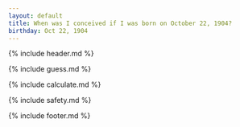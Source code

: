 ```yaml
---
layout: default
title: When was I conceived if I was born on October 22, 1904?
birthday: Oct 22, 1904
---
```


{% include header.md %}

{% include guess.md %}

{% include calculate.md %}

{% include safety.md %}

{% include footer.md %}



